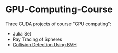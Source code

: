 # GPU-Computing-Course
Three CUDA projects of course "GPU computing":

- Julia Set
- Ray Tracing of Spheres
- [Collision Detection Using BVH](https://github.com/Asichurter/GPU-Computing-Course/tree/main/CollisionDetection)